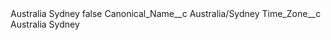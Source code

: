<?xml version="1.0" encoding="UTF-8"?>
<CustomMetadata xmlns="http://soap.sforce.com/2006/04/metadata" xmlns:xsi="http://www.w3.org/2001/XMLSchema-instance" xmlns:xsd="http://www.w3.org/2001/XMLSchema">
    <label>Australia Sydney</label>
    <protected>false</protected>
    <values>
        <field>Canonical_Name__c</field>
        <value xsi:type="xsd:string">Australia/Sydney</value>
    </values>
    <values>
        <field>Time_Zone__c</field>
        <value xsi:type="xsd:string">Australia Sydney</value>
    </values>
</CustomMetadata>
